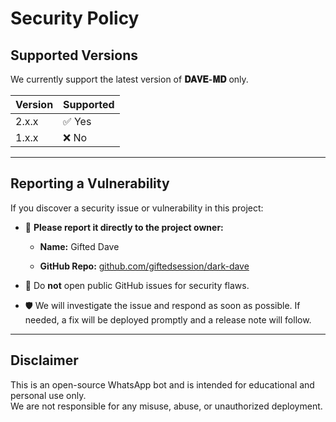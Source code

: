 # Security Policy

## Supported Versions

We currently support the latest version of **𝐃𝐀𝐕𝐄-𝐌𝐃** only.

| Version | Supported          |
| ------- | ------------------ |
| 2.x.x   | ✅ Yes             |
| 1.x.x   | ❌ No              |

---

## Reporting a Vulnerability

If you discover a security issue or vulnerability in this project:

- 📩 **Please report it directly to the project owner:**
  - **Name:** Gifted Dave 

  - **GitHub Repo:** [github.com/giftedsession/dark-dave](https://github.com/giftedsession/DAVE-MD)

- 🔐 Do **not** open public GitHub issues for security flaws.

- 🛡️ We will investigate the issue and respond as soon as possible. If needed, a fix will be deployed promptly and a release note will follow.

---

## Disclaimer

This is an open-source WhatsApp bot and is intended for educational and personal use only.  
We are not responsible for any misuse, abuse, or unauthorized deployment.